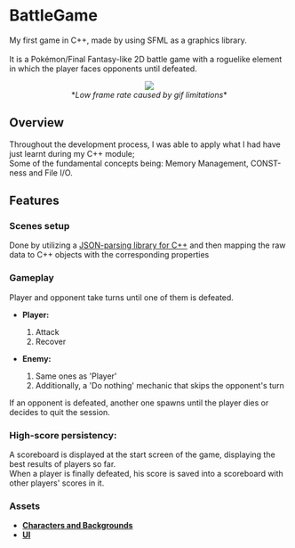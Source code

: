 # BattleGame

My first game in C++, made by using SFML as a graphics library.<br><br>
It is a Pokémon/Final Fantasy-like 2D battle game with a roguelike element in which the player faces opponents until defeated.

<p align="center">
  <img src="Media/demo.gif"><br/>
  *<i>Low frame rate caused by gif limitations</i>*
</p>

## Overview

Throughout the development process, I was able to apply what I had have just learnt during my C++ module;<br>
Some of the fundamental concepts being: Memory Management, CONST-ness and File I/O.

## Features

### Scenes setup

Done by utilizing a [JSON-parsing library for C++](https://github.com/nlohmann/json) and then mapping the raw data to C++ objects with the corresponding properties

### Gameplay

Player and opponent take turns until one of them is defeated.

- **Player:**
  1. Attack
  2. Recover
 
- **Enemy:**
  1. Same ones as 'Player'
  2. Additionally, a 'Do nothing' mechanic that skips the opponent's turn

If an opponent is defeated, another one spawns until the player dies or decides to quit the session.

### High-score persistency:

A scoreboard is displayed at the start screen of the game, displaying the best results of players so far.<br>
When a player is finally defeated, his score is saved into a scoreboard with other players' scores in it.


### Assets
- **[Characters and Backgrounds](https://craftpix.net/?utm_campaign=Website&utm_source=itch.io&utm_medium=public)**
- **[UI](https://franuka.itch.io/rpg-ui-pack-demo)**
